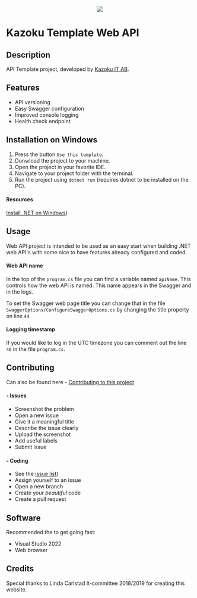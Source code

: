 <p align="center"><img src="https://images.squarespace-cdn.com/content/v1/5befe34ed274cba684adc722/1544732087748-6J4NJEIF55GLLJXPUD54/Kazoku_+Definition+%284%29.png"></p>

# Kazoku Template Web API

## Description

API Template project, developed by [Kazoku IT AB](https://kazoku.se). 


## Features

- API versioning
- Easy Swagger configuration
- Improved console logging
- Health check endpoint

## Installation on Windows
1. Press the button `Use this template`.
2. Donwload the project to your machine. 
3. Open the project in your favorite IDE.
4. Navigate to your project folder with the terminal.
5. Run the project using `dotnet run` (requires dotnet to be installed on the PC).

#### Resources 
[Install .NET on Windows](https://docs.microsoft.com/en-us/dotnet/core/install/windows?tabs=net60))

## Usage

Web API project is intended to be used as an easy start when building .NET web API's with some nice to have features already configured and coded.   

#### Web API name
In the top of the `program.cs` file you can find a variable named `apiName`. This controls how the web API is named. This name appears in the Swagger and in the logs. 

To set the Swagger web page title you can change that in the file `SwaggerOptions/ConfigureSwaggerOptions.cs` by changing the title property on line `44`.

#### Logging timestamp
If you would like to log in the UTC timezone you can comment out the line `46` in the file `program.cs`.

## Contributing

Can also be found here - [Contributing to this project](https://github.com/kazokuit/Kazoku.Template.WebApi/blob/main/CONTRIBUTING.md)

#### - Issues

- Screenshot the problem
- Open a new issue
- Give it a meaningful title
- Describe the issue clearly
- Upload the screenshot
- Add useful labels
- Submit issue

#### - Coding

- See the [issue list](https://github.com/kazokuit/Kazoku.Template.WebApi/issues))
- Assign yourself to an issue
- Open a new branch
- Create your _beautiful_ code
- Create a pull request

## Software

Recommended the to get going fast:

- Visual Studio 2022
- Web browser

## Credits

Special thanks to Linda Carlstad It-committee 2018/2019 for creating this website.
